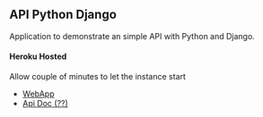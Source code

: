 ## API Python Django

Application to demonstrate an simple API with Python and Django.

#### Heroku Hosted

Allow couple of minutes to let the instance start

- [WebApp](https://?.herokuapp.com/)
- [Api Doc (??)](https://?.herokuapp.com/swagger/index.html)

